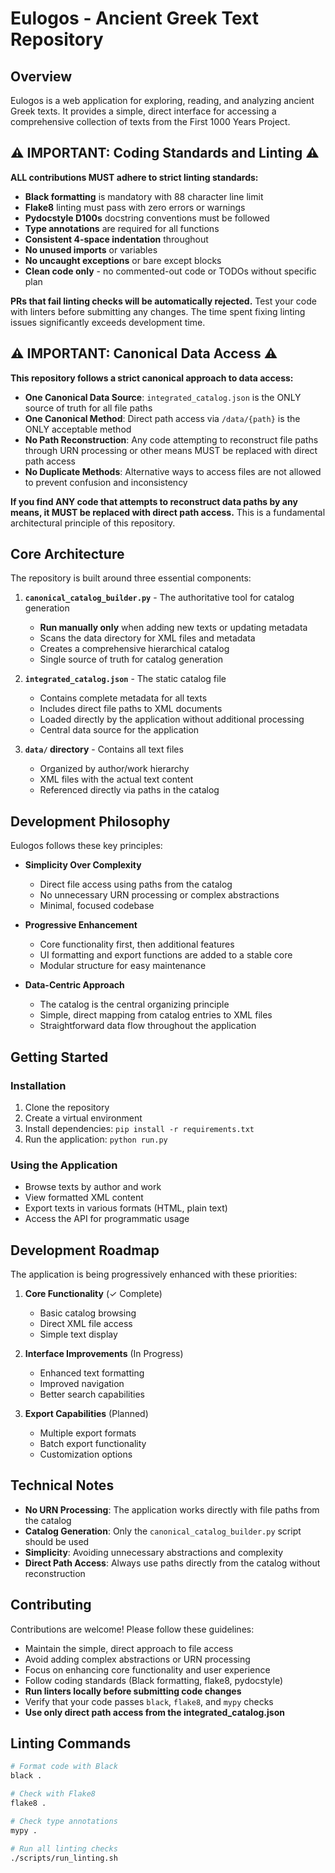 # Eulogos - Ancient Greek Text Repository

## Overview

Eulogos is a web application for exploring, reading, and analyzing ancient Greek texts. It provides a simple, direct interface for accessing a comprehensive collection of texts from the First 1000 Years Project.

## ⚠️ IMPORTANT: Coding Standards and Linting ⚠️

**ALL contributions MUST adhere to strict linting standards:**

- **Black formatting** is mandatory with 88 character line limit
- **Flake8** linting must pass with zero errors or warnings
- **Pydocstyle D100s** docstring conventions must be followed
- **Type annotations** are required for all functions
- **Consistent 4-space indentation** throughout
- **No unused imports** or variables
- **No uncaught exceptions** or bare except blocks
- **Clean code only** - no commented-out code or TODOs without specific plan

**PRs that fail linting checks will be automatically rejected.** Test your code with linters before submitting any changes. The time spent fixing linting issues significantly exceeds development time.

## ⚠️ IMPORTANT: Canonical Data Access ⚠️

**This repository follows a strict canonical approach to data access:**

- **One Canonical Data Source**: `integrated_catalog.json` is the ONLY source of truth for all file paths
- **One Canonical Method**: Direct path access via `/data/{path}` is the ONLY acceptable method
- **No Path Reconstruction**: Any code attempting to reconstruct file paths through URN processing or other means MUST be replaced with direct path access
- **No Duplicate Methods**: Alternative ways to access files are not allowed to prevent confusion and inconsistency

**If you find ANY code that attempts to reconstruct data paths by any means, it MUST be replaced with direct path access.** This is a fundamental architectural principle of this repository.

## Core Architecture

The repository is built around three essential components:

1. **`canonical_catalog_builder.py`** - The authoritative tool for catalog generation
   - **Run manually only** when adding new texts or updating metadata
   - Scans the data directory for XML files and metadata
   - Creates a comprehensive hierarchical catalog
   - Single source of truth for catalog generation

2. **`integrated_catalog.json`** - The static catalog file
   - Contains complete metadata for all texts
   - Includes direct file paths to XML documents
   - Loaded directly by the application without additional processing
   - Central data source for the application

3. **`data/` directory** - Contains all text files
   - Organized by author/work hierarchy
   - XML files with the actual text content
   - Referenced directly via paths in the catalog

## Development Philosophy

Eulogos follows these key principles:

- **Simplicity Over Complexity**
  - Direct file access using paths from the catalog
  - No unnecessary URN processing or complex abstractions
  - Minimal, focused codebase

- **Progressive Enhancement**
  - Core functionality first, then additional features
  - UI formatting and export functions are added to a stable core
  - Modular structure for easy maintenance

- **Data-Centric Approach**
  - The catalog is the central organizing principle
  - Simple, direct mapping from catalog entries to XML files
  - Straightforward data flow throughout the application

## Getting Started

### Installation

1. Clone the repository
2. Create a virtual environment
3. Install dependencies: `pip install -r requirements.txt`
4. Run the application: `python run.py`

### Using the Application

- Browse texts by author and work
- View formatted XML content
- Export texts in various formats (HTML, plain text)
- Access the API for programmatic usage

## Development Roadmap

The application is being progressively enhanced with these priorities:

1. **Core Functionality** (✓ Complete)
   - Basic catalog browsing
   - Direct XML file access
   - Simple text display

2. **Interface Improvements** (In Progress)
   - Enhanced text formatting
   - Improved navigation
   - Better search capabilities

3. **Export Capabilities** (Planned)
   - Multiple export formats
   - Batch export functionality
   - Customization options

## Technical Notes

- **No URN Processing**: The application works directly with file paths from the catalog
- **Catalog Generation**: Only the `canonical_catalog_builder.py` script should be used
- **Simplicity**: Avoiding unnecessary abstractions and complexity
- **Direct Path Access**: Always use paths directly from the catalog without reconstruction

## Contributing

Contributions are welcome! Please follow these guidelines:

- Maintain the simple, direct approach to file access
- Avoid adding complex abstractions or URN processing
- Focus on enhancing core functionality and user experience
- Follow coding standards (Black formatting, flake8, pydocstyle)
- **Run linters locally before submitting code changes**
- Verify that your code passes `black`, `flake8`, and `mypy` checks
- **Use only direct path access from the integrated_catalog.json**

## Linting Commands

```bash
# Format code with Black
black .

# Check with Flake8
flake8 .

# Check type annotations
mypy .

# Run all linting checks
./scripts/run_linting.sh
```
